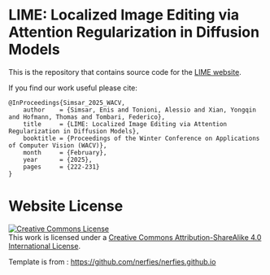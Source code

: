 # LIME: Localized Image Editing via Attention Regularization in Diffusion Models

This is the repository that contains source code for the [LIME website](https://enisimsar.github.io/LIME/).

If you find our work useful please cite:
```
@InProceedings{Simsar_2025_WACV,
    author    = {Simsar, Enis and Tonioni, Alessio and Xian, Yongqin and Hofmann, Thomas and Tombari, Federico},
    title     = {LIME: Localized Image Editing via Attention Regularization in Diffusion Models},
    booktitle = {Proceedings of the Winter Conference on Applications of Computer Vision (WACV)},
    month     = {February},
    year      = {2025},
    pages     = {222-231}
}
```

# Website License
<a rel="license" href="http://creativecommons.org/licenses/by-sa/4.0/"><img alt="Creative Commons License" style="border-width:0" src="https://i.creativecommons.org/l/by-sa/4.0/88x31.png" /></a><br />This work is licensed under a <a rel="license" href="http://creativecommons.org/licenses/by-sa/4.0/">Creative Commons Attribution-ShareAlike 4.0 International License</a>.

Template is from : https://github.com/nerfies/nerfies.github.io
